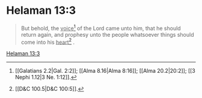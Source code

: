 # Helaman 13:3

> But behold, the <u>voice</u>[^a] of the Lord came unto him, that he should return again, and prophesy unto the people whatsoever things should come into his <u>heart</u>[^b] .

[Helaman 13:3](https://www.churchofjesuschrist.org/study/scriptures/bofm/hel/13?lang=eng&id=p3#p3)


[^a]: [[Galatians 2.2|Gal. 2:2]]; [[Alma 8.16|Alma 8:16]]; [[Alma 20.2|20:2]]; [[3 Nephi 1.12|3 Ne. 1:12]].  
[^b]: [[D&C 100.5|D&C 100:5]].  
